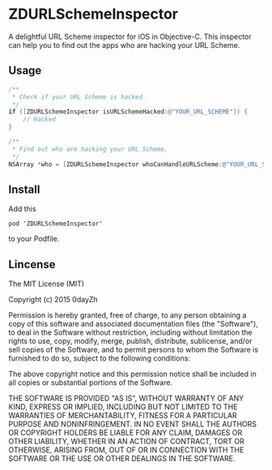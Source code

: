 # ZDURLSchemeInspector

A delightful URL Scheme inspector for iOS in Objective-C. This inspector can help you to find out the apps who are hacking your URL Scheme.

## Usage

```Objective-C
/**
 * Check if your URL Scheme is hacked.
 */
if ([ZDURLSchemeInspector isURLSchemeHacked:@"YOUR_URL_SCHEME"]) {
	// Hacked
}

/**
 * Find out who are hacking your URL Scheme.
 */
NSArray *who = [ZDURLSchemeInspector whoCanHandleURLScheme:@"YOUR_URL_SCHEME"];
```

## Install

Add this

```
pod 'ZDURLSchemeInspector'
```

to your Podfile.

## Lincense

The MIT License (MIT)

Copyright (c) 2015 0dayZh

Permission is hereby granted, free of charge, to any person obtaining a copy
of this software and associated documentation files (the "Software"), to deal
in the Software without restriction, including without limitation the rights
to use, copy, modify, merge, publish, distribute, sublicense, and/or sell
copies of the Software, and to permit persons to whom the Software is
furnished to do so, subject to the following conditions:

The above copyright notice and this permission notice shall be included in all
copies or substantial portions of the Software.

THE SOFTWARE IS PROVIDED "AS IS", WITHOUT WARRANTY OF ANY KIND, EXPRESS OR
IMPLIED, INCLUDING BUT NOT LIMITED TO THE WARRANTIES OF MERCHANTABILITY,
FITNESS FOR A PARTICULAR PURPOSE AND NONINFRINGEMENT. IN NO EVENT SHALL THE
AUTHORS OR COPYRIGHT HOLDERS BE LIABLE FOR ANY CLAIM, DAMAGES OR OTHER
LIABILITY, WHETHER IN AN ACTION OF CONTRACT, TORT OR OTHERWISE, ARISING FROM,
OUT OF OR IN CONNECTION WITH THE SOFTWARE OR THE USE OR OTHER DEALINGS IN THE
SOFTWARE.